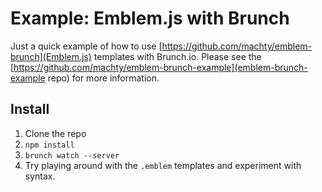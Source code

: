 # Example: Emblem.js with Brunch

Just a quick example of how to use 
[https://github.com/machty/emblem-brunch](Emblem.js) templates
with Brunch.io. Please see the 
[https://github.com/machty/emblem-brunch-example](emblem-brunch-example repo)
for more information.

## Install

1. Clone the repo
1. `npm install`
1. `brunch watch --server`
1. Try playing around with the `.emblem` templates and experiment with
   syntax.
